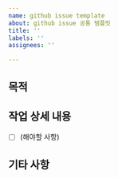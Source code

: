 ```yaml
---
name: github issue template
about: github issue 공통 템플릿
title: ''
labels: ''
assignees: ''

---
```


## 목적
>
## 작업 상세 내용
- [ ] (해야할 사항)
## 기타 사항
